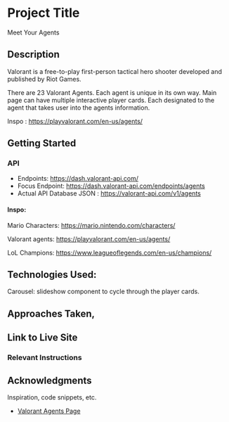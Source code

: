 
# Project Title

Meet Your Agents

## Description
Valorant is a free-to-play first-person tactical hero shooter developed and published by Riot Games. 

There are 23 Valorant Agents. Each agent is unique in its own way. Main page can have multiple interactive player cards. Each designated to the agent that takes user into the agents information. 

Inspo : https://playvalorant.com/en-us/agents/ 

## Getting Started
### API 

* Endpoints: https://dash.valorant-api.com/
* Focus Endpoint: https://dash.valorant-api.com/endpoints/agents
* Actual API Database JSON : https://valorant-api.com/v1/agents


#### Inspo: 

Mario Characters: https://mario.nintendo.com/characters/

Valorant agents: https://playvalorant.com/en-us/agents/ 

LoL Champions: https://www.leagueoflegends.com/en-us/champions/


## Technologies Used: 
Carousel: slideshow component to cycle through the player cards. 

## Approaches Taken, 

## Link to Live Site 
### Relevant Instructions


## Acknowledgments

Inspiration, code snippets, etc.
* [Valorant Agents Page](https://playvalorant.com/en-us/agents/ )

